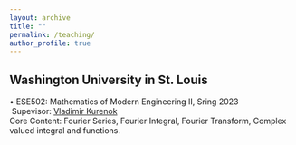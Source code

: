 ```yaml
---
layout: archive
title: ""
permalink: /teaching/
author_profile: true
---
```

Washington University in St. Louis
------
  • ESE502: Mathematics of Modern Engineering II, Sring 2023 <br />
    &nbsp;Supevisor: [Vladimir Kurenok](https://engineering.wustl.edu/faculty/Vladimir-Kurenok.html) <br />
    Core Content: Fourier Series, Fourier Integral, Fourier Transform, Complex valued integral and functions.
  
      
      
      
      
      
